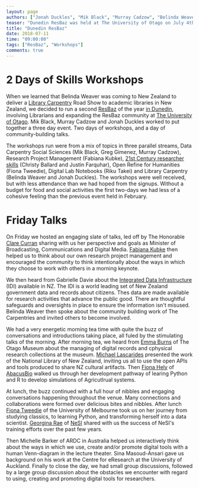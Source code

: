 ```yaml
---
layout: page
authors: ["Jonah Duckles", "Mik Black", "Murray Cadzow", "Belinda Weaver"]
teaser: "Dunedin ResBaz was held at The University of Otago on July 4th-6th, 2018."
title: "Dunedin ResBaz"
date: 2018-07-11
time: "09:00:00"
tags: ["ResBaz", "Workshops"]
comments: true
---
```


# 2 Days of Skills Workshops 

When we learned that Belinda Weaver was coming to New Zealand to deliver a [Library Carpentry](https://librarycarpentry.org) Road Show to academic libraries in New Zealand, we decided to run a second [ResBaz](https://resbaz.github.io/resbaz2018/) of the year [in Dunedin](https://resbaz.github.io/resbaz2018/dunedin/), involving Librarians and expanding the ResBaz community at [The University of Otago](https://www.otago.ac.nz/). Mik Black, Murray Cadzow and Jonah Duckles worked to put together a three day event. Two days of workshops, and a day of community-building talks.

The workshops run were from a mix of topics in three parallel streams, Data Carpentry Social Sciences (Mik Black, Greg Gimenez, Murray Cadzow), Research Project Management (Fabiana Kubke), [21st Century researcher skills](https://github.com/Shiobhan/21CAsss/blob/master/21cass.md) (Christy Ballard and Justin Farquhar), Open Refine for Humanities (Fiona Tweedie), Digital Lab Notebooks (Riku Takei) and Library Carpentry (Belinda Weaver and Jonah Duckles). The workshops were well received, but with less attendance than we had hoped from the signups. Without a budget for food and social activities the first two-days we had less of a cohesive feeling than the previous event held in February. 

# Friday Talks

On Friday we hosted an engaging slate of talks, led off by The Honorable [Clare Curran](https://twitter.com/clarecurranmp) sharing with us her perspective and goals as Minister of Broadcasting, Communications and Digital Media. [Fabiana Kubke](https://twitter.com/kubke) then helped us to think about our own research project management and encouraged the community to think intentionally about the ways in which they choose to work with others in a morning keynote. 

We then heard from Gabrielle Davie about the [Integrated Data Infrastructure](http://archive.stats.govt.nz/browse_for_stats/snapshots-of-nz/integrated-data-infrastructure.aspx) (IDI) available in NZ. The IDI is a world leading set of New Zealand government data and records about citizens. Thes data are made available for research activities that advance the public good. There are thoughtful safeguards and oversights in place to ensure the information isn't misused. Belinda Weaver then spoke about the community building work of The Carpentries and invited others to become involved.

We had a very energetic morning tea time with quite the buzz of conversations and introductions taking place, all fuled by the stimulating talks of the morning. After morning tea, we heard from [Emma Burns](http://otagomuseum.nz/blog/profile/emma-burns) of The Otago Museum about the managing of digital records and cphysical research collections at the museum. [Michael Lascarides](https://twitter.com/mlascarides) presented the work of the National Library of New Zealand, inviting us all to use the open APIs and tools produced to share NZ cultural artifacts. Then [Fiona Hely](http://www.abacusbio.com/people/fiona-hely/) of [AbacusBio](http://www.abacusbio.com/) walked us through her development pathway of learing Python and R to develop simulations of Agricutlrual systems. 

At lunch, the buzz continued with a full hour of nibbles and engaging conversations happening throughout the venue. Many connections and collaborations were formed over delicious bites and nibbles. After lunch [Fiona Tweedie](https://twitter.com/fctweedie) of the University of Melbourne took us on her journey from studying classics, to learning Python, and transforming herself into a data scientist. [Georgina Rae](https://www.nesi.org.nz/team-member/3351) of [NeSI](https://nesi.org.nz) shared with us the success of NeSI's training efforts over the past few years. 

Then Michelle Barker of ARDC in Australia helped us interactively think about the ways in which we use, create and/or promote digital tools with a human Venn-diagram in the lecture theater. Sina Masoud-Ansari gave us background on his work at the Centre for eResearch at the University of Auckland. Finally to close the day, we had small group discussions, followed by a large group discussion about the obstacles we encounter with regard to using, creating and promoting digital tools for researchers. 
